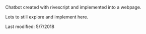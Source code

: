 Chatbot created with rivescript and implemented into a webpage. 

Lots to still explore and implement here. 

Last modified:
5/7/2018
